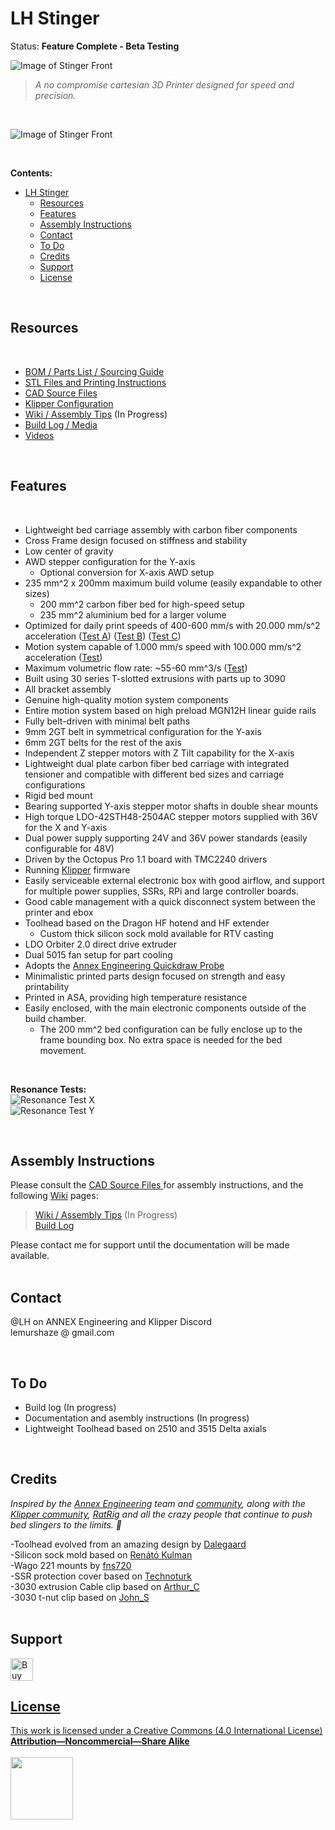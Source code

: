 ﻿# LH Stinger

Status: **Feature Complete - Beta Testing**

![Image of Stinger Front](Images/LHS_banner.png)

> _A no compromise cartesian 3D Printer designed for speed and precision._

<br>


![Image of Stinger Front](Images/New_Frame_v1023.png)  

<br>

**Contents:**
<!--ts-->

- [LH Stinger](#lh-stinger)
  - [Resources](#resources)
  - [Features](#features)
  - [Assembly Instructions](#assembly-instructions)
  - [Contact](#contact)
  - [To Do](#to-do)
  - [Credits](#credits)
  - [Support](#support)
  - [License](#license)


<br>

## Resources
<br>

- [BOM / Parts List / Sourcing Guide](https://docs.google.com/spreadsheets/d/1s8ulLfThmbuy1G_40MvkXXL2oVx9PZhvpAY9hMxqYbg/edit?usp=drive_link)  
- [STL Files and Printing Instructions](STL/)  
- [CAD Source Files ](CAD/)
- [Klipper Configuration ](Config/Klipper_Config) 
- [Wiki / Assembly Tips](https://github.com/lhndo/LH-Stinger/wiki/Assembly-Tips) (In Progress)
- [Build Log / Media](https://github.com/lhndo/LH-Stinger/wiki/Build-Log)
- [Videos](https://www.youtube.com/channel/UCPD2Ai4b49gVoCFSGFWoSdw) 

<br>

## Features
<br>

- Lightweight bed carriage assembly with carbon fiber components
- Cross Frame design focused on stiffness and stability
- Low center of gravity
- AWD stepper configuration for the Y-axis
  - Optional conversion for X-axis AWD setup
- 235 mm^2 x 200mm maximum build volume (easily expandable to other sizes)
  - 200 mm^2 carbon fiber bed for high-speed setup
  - 235 mm^2 aluminium bed for a larger volume
- Optimized for daily print speeds of 400-600 mm/s with 20.000 mm/s^2 acceleration ([Test A](https://www.youtube.com/watch?v=bxNQv3xVFXA&)) ([Test B](https://www.youtube.com/watch?v=mh0rmYptH-0)) ([Test C](https://www.youtube.com/watch?v=cDipS-Msi5c))
- Motion system capable of 1.000 mm/s speed with 100.000 mm/s^2 acceleration ([Test](https://www.youtube.com/watch?v=Xajs2mky6ZU))
- Maximum volumetric flow rate: ~55-60 mm^3/s ([Test](https://www.youtube.com/watch?v=K3M1EXKJzKs))
- Built using 30 series T-slotted extrusions with parts up to 3090
- All bracket assembly
- Genuine high-quality motion system components
- Entire motion system based on high preload MGN12H linear guide rails
- Fully belt-driven with minimal belt paths
- 9mm 2GT belt in symmetrical configuration for the Y-axis
- 6mm 2GT belts for the rest of the axis
- Independent Z stepper motors with Z Tilt capability for the X-axis
- Lightweight dual plate carbon fiber bed carriage with integrated tensioner and compatible with different bed sizes and carriage configurations
- Rigid bed mount
- Bearing supported Y-axis stepper motor shafts in double shear mounts
- High torque LDO-42STH48-2504AC stepper motors supplied with 36V for the X and Y-axis
- Dual power supply supporting 24V and 36V power standards (easily configurable for 48V)
- Driven by the Octopus Pro 1.1 board with TMC2240 drivers
- Running [Klipper](https://github.com/Klipper3d/klipper) firmware
- Easily serviceable external electronic box with good airflow, and support for multiple power supplies, SSRs, RPi and large controller boards.
- Good cable management with a quick disconnect system between the printer and ebox
- Toolhead based on the Dragon HF hotend and HF extender
  - Custom thick silicon sock mold available for RTV casting
- LDO Orbiter 2.0 direct drive extruder
- Dual 5015 fan setup for part cooling
- Adopts the [Annex Engineering Quickdraw Probe](https://github.com/Annex-Engineering/Quickdraw_Probe)
- Minimalistic printed parts design focused on strength and easy printability
- Printed in ASA, providing high temperature resistance
- Easily enclosed, with the main electronic components outside of the build chamber.
  - The 200 mm^2 bed configuration can be fully enclose up to the frame bounding box. No extra space is needed for the bed movement.

<br>


**Resonance Tests:**<br>
![Resonance Test X](Images/X.png)<br>
![Resonance Test Y](Images/Y.png)<br>

<br>


## Assembly Instructions 

Please consult the [CAD Source Files ](CAD/)  for assembly instructions, and the following [Wiki](https://github.com/lhndo/LH-Stinger/wiki) pages:  
> [Wiki / Assembly Tips](https://github.com/lhndo/LH-Stinger/wiki/Assembly-Tips)  (In Progress)  
> [Build Log](https://github.com/lhndo/LH-Stinger/wiki/Build-Log)  

 Please contact me for support until the documentation will be made available.  
<br>

## Contact

@LH on ANNEX Engineering and Klipper Discord <br>
lemurshaze @ gmail.com

<br>


## To Do 

- Build log (In progress)
- Documentation and asembly instructions (In progress)
- Lightweight Toolhead based on 2510 and 3515 Delta axials 

<br>


## Credits

_Inspired by the [Annex Engineering](https://github.com/Annex-Engineering) team and [community](https://discord.com/invite/MzTR3zE), along with the [Klipper community](https://discord.klipper3d.org), [RatRig](https://ratrig.com/) and all the crazy people that continue to push bed slingers to the limits. :purple_heart:_

-Toolhead evolved from an amazing design by [Dalegaard](https://github.com/dalegaard)<br>
-Silicon sock mold based on [Renátó Kulman](https://www.printables.com/@RenatoKulman)<br>
-Wago 221 mounts by [fns720](https://www.printables.com/@fns720)<br>
-SSR protection cover based on [Technoturk](https://www.printables.com/@Technoturk_377911)<br>
-3030 extrusion Cable clip based on [Arthur_C](https://www.printables.com/@Arthur_C_428094)<br>
-3030 t-nut clip based on [John_S](https://www.printables.com/@JohnS)<br>
<br>

## Support

<a href='https://ko-fi.com/lh_eng' target='_blank'><img height='46' style='border:0px;height:36px;' src='https://az743702.vo.msecnd.net/cdn/kofi3.png?v=0' border='0' alt='Buy Me a Coffee at ko-fi.com' /> <br>


## License

This work is licensed under a [Creative Commons (4.0 International License)  ](https://creativecommons.org/licenses/by-nc-sa/4.0/)  
[**Attribution—Noncommercial—Share Alike**](LICENSE.md)  
<br>
<img src="Images/CC.jpg" width="100">  
<br>
